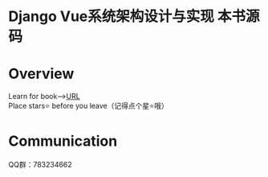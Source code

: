 # Django Vue系统架构设计与实现 本书源码
# Overview
Learn for book--><a href="https://item.jd.com/14055920.html">URL</a>
<br>
Place stars⭐ before you leave（记得点个星⭐哦）
# Communication
QQ群：783234662
